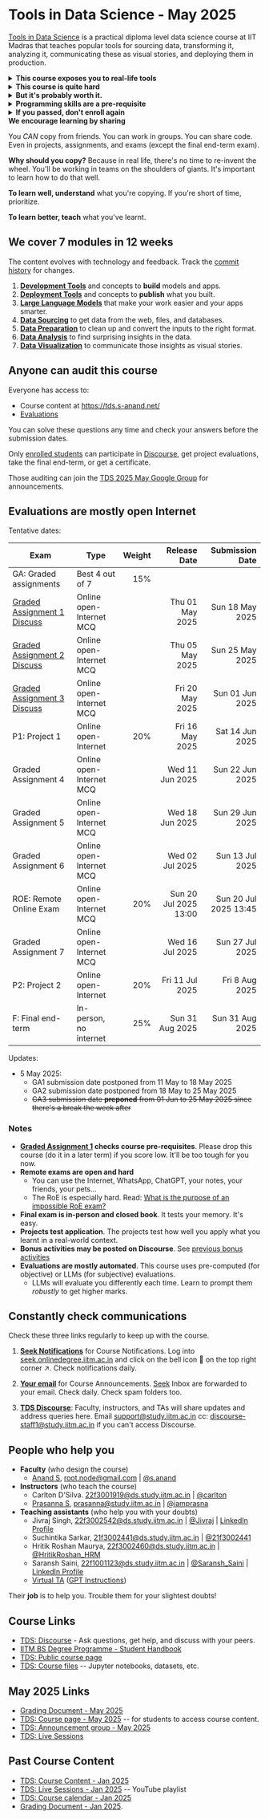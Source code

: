 # Tools in Data Science - May 2025

[Tools in Data Science](https://study.iitm.ac.in/ds/course_pages/BSSE2002.html) is a practical diploma level data science course at IIT Madras that teaches
popular tools for sourcing data, transforming it, analyzing it, communicating these as visual stories, and deploying them in production.

<details>
<summary><strong>This course exposes you to real-life tools</strong></summary>

Courses teach you programming and data science. From statistics to algorithms to writing Python code to building models.

But one critical subject that's rarely covered is: what tools should I pick and how do I become proficient in them?

These tools might not help your CV much. But they will make things easier in real life. For example, at school:

- You learn from pristine datasets. But in the industry, you'll have to scrape them yourself.
- You learn how to train models. But soon, you'll just pick something from HuggingFace.
- You learn to write a log parser over weeks. Instead, your boss writes a `sed` + `grep` script in minutes.

[ "We lost the documentation on quantum mechanics. You'll have to decode the regexes yourself."](https://explainxkcd.com/224/)

In this course, we've curated the most important tools people use in data science.

Learn them well. You'll be a **_lot_ more productive** than your peers.

</details>

<details>
<summary><strong>This course is quite hard</strong></summary>

Here's students' feedback:

- [2 out of 5 students in the Jan 2025 batch failed](https://discourse.onlinedegree.iitm.ac.in/t/when-should-i-take-tools-in-data-science/173268)
- It _used_ to be an easy course until 2024.
  [#](https://discourse.onlinedegree.iitm.ac.in/t/difficulty-rating-for-diploma-subjects-based-on-students-opinion/61194)
  [#](https://discourse.onlinedegree.iitm.ac.in/t/difficulty-rating-for-diploma-subjects-2-0-based-on-student-ratings-and-my-experience/85681)
  [#](https://discourse.onlinedegree.iitm.ac.in/t/what-should-i-take-next/44291/6)
- Now it's hard and covers more. Take it in your last semester if possible.
  [#](https://discourse.onlinedegree.iitm.ac.in/t/diploma-course-feedback-t32024-and-course-selection-t12025-thread/160032/45)
  [#](https://discourse.onlinedegree.iitm.ac.in/t/2024-t1-diploma-level-feedback-and-course-selection-for-may-2024-term/127856/60)
  [#](https://discourse.onlinedegree.iitm.ac.in/t/2024-t2-diploma-level-feedback-and-course-selection-for-september-2024-term/144976/62?u=s.anand)
- Plan extra time. It takes more time than typical 3-credit courses.
  [#](https://discourse.onlinedegree.iitm.ac.in/t/concerns-regarding-unfair-grading-practices-for-tds-project-2/160611/11)
  [#](https://discourse.onlinedegree.iitm.ac.in/t/diploma-level-course-combo-suggestion/158460/4)
  [#](https://discourse.onlinedegree.iitm.ac.in/t/diploma-level-course-combo-suggestion/158460/7)
- LLMs grade you -- unpredictably.
  [#](https://discourse.onlinedegree.iitm.ac.in/t/concerns-regarding-unfair-grading-practices-for-tds-project-2/160611/10)
  [#](https://discourse.onlinedegree.iitm.ac.in/t/wrong-marks-in-project-2/160355/9)
- The ROE is hard.
  [#](https://discourse.onlinedegree.iitm.ac.in/t/is-it-fair-to-consider-20-weightage-of-such-exam-which-is-impossible-to-solve-in-given-time-i-e-roe/141413/10)

**[Take Graded assignment 1](https://exam.sanand.workers.dev/tds-2025-05-ga1) to check if you're ready for this course.** Please drop this course (do it in a later term) if you score low. It'll be too tough for you now.

</details>

<details>
<summary><strong>But it's probably worth it.</strong></summary>

Here's students' feedback:

- [Course experience and farewell post](https://discourse.onlinedegree.iitm.ac.in/t/course-experience-and-farewell-post/173247)

</details>

<details>
<summary><strong>Programming skills are a pre-requisite</strong></summary>

You need a _good_ understanding of Python, JavaScript, HTML, HTTP, Excel, and data science concepts.

**But isn't this a data science course?** Yes. Good data scientists are good programmers. Data scientists don't just analyze data or train models. They source data, clean it, transform it, visualize it, deploy it, and automate the whole process.

In some organizations, some of this work is done by others (e.g. data engineers, IT teams, etc.). But wherever you are, _some_ of the time, you need to write code for all of this yourself.

This course teaches you tools that will make you more productive. But you _do_ need programming to learn many of them.

</details>

<details>
<summary><strong>If you passed, don't enroll again</strong></summary>

The course is public, so you can always audit it.

Also, registering again for the course [does not improve marks much](https://discourse.onlinedegree.iitm.ac.in/t/why-you-should-almost-never-register-for-tds-improvement-if-you-have-passed-it/173625).

</details>

<summary><strong>We encourage learning by sharing</strong></summary>

You _CAN_ copy from friends. You can work in groups. You can share code. Even in projects, assignments, and exams (except the final end-term exam).

**Why should you copy?** Because in real life, there's no time to re-invent the wheel. You'll be working in teams on the shoulders of giants. It's important to learn how to do that well.

**To learn well, understand** what you're copying. If you're short of time, prioritize.

**To learn better, teach** what you've learnt.

</details>

## We cover 7 modules in 12 weeks

The content evolves with technology and feedback.
Track the [commit history](https://github.com/sanand0/tools-in-data-science-public/commits/tds-2025-01/) for changes.

1. **[Development Tools](development-tools.md)** and concepts to **build** models and apps.
2. **[Deployment Tools](deployment-tools.md)** and concepts to **publish** what you built.
3. **[Large Language Models](large-language-models.md)** that make your work easier and your apps smarter.
4. **[Data Sourcing](data-sourcing.md)** to get data from the web, files, and databases.
5. **[Data Preparation](data-preparation.md)** to clean up and convert the inputs to the right format.
6. **[Data Analysis](data-analysis.md)** to find surprising insights in the data.
7. **[Data Visualization](data-visualization.md)** to communicate those insights as visual stories.

## Anyone can audit this course

Everyone has access to:

- Course content at <https://tds.s-anand.net/>
- [Evaluations](#evaluations-are-mostly-open-internet)

You can solve these questions any time and check your answers before the submission dates.

Only [enrolled students](https://study.iitm.ac.in/ds/) can participate in [Discourse](https://discourse.onlinedegree.iitm.ac.in/c/courses/tds-kb/34), get project evaluations, take the final end-term, or get a certificate.

Those auditing can join the [TDS 2025 May Google Group](https://groups.google.com/g/tds-2025-05) for announcements.

## Evaluations are mostly open Internet

Tentative dates:

| Exam                                       | Type                     | Weight |          Release Date |       Submission Date |
| ------------------------------------------ | ------------------------ | -----: | --------------------: | --------------------: |
| GA: Graded assignments                     | Best 4 out of 7          |    15% |                       |                       |
| [Graded Assignment 1][GA1] [Discuss][GA1D] | Online open-Internet MCQ |        |       Thu 01 May 2025 |       Sun 18 May 2025 |
| [Graded Assignment 2][GA2] [Discuss][GA2D] | Online open-Internet MCQ |        |       Thu 05 May 2025 |       Sun 25 May 2025 |
| [Graded Assignment 3][GA3] [Discuss][GA3D] | Online open-Internet MCQ |        |       Fri 20 May 2025 |       Sun 01 Jun 2025 |
| P1: Project 1                              | Online open-Internet     |    20% |       Fri 16 May 2025 |       Sat 14 Jun 2025 |
| Graded Assignment 4                        | Online open-Internet MCQ |        |       Wed 11 Jun 2025 |       Sun 22 Jun 2025 |
| Graded Assignment 5                        | Online open-Internet MCQ |        |       Wed 18 Jun 2025 |       Sun 29 Jun 2025 |
| Graded Assignment 6                        | Online open-Internet MCQ |        |       Wed 02 Jul 2025 |       Sun 13 Jul 2025 |
| ROE: Remote Online Exam                    | Online open-Internet MCQ |    20% | Sun 20 Jul 2025 13:00 | Sun 20 Jul 2025 13:45 |
| Graded Assignment 7                        | Online open-Internet MCQ |        |       Wed 16 Jul 2025 |       Sun 27 Jul 2025 |
| P2: Project 2                              | Online open-Internet     |    20% |       Fri 11 Jul 2025 |        Fri 8 Aug 2025 |
| F: Final end-term                          | In-person, no internet   |    25% |       Sun 31 Aug 2025 |       Sun 31 Aug 2025 |

[GA1]: https://exam.sanand.workers.dev/tds-2025-05-ga1
[GA2]: https://exam.sanand.workers.dev/tds-2025-05-ga2
[GA3]: https://exam.sanand.workers.dev/tds-2025-05-ga3
[GA1D]: https://discourse.onlinedegree.iitm.ac.in/t/ga1-development-tools-discussion-thread-tds-may-2025/173524
[GA2D]: https://discourse.onlinedegree.iitm.ac.in/t/ga2-deployment-tools-discussion-thread-tds-may-2025/173525
[GA3D]: https://discourse.onlinedegree.iitm.ac.in/t/ga3-large-language-models-discussion-thread-tds-may-2025/175592

Updates:

- 5 May 2025:
  - GA1 submission date postponed from 11 May to 18 May 2025
  - GA2 submission date postponed from 18 May to 25 May 2025
  - ~~GA3 submission date **preponed** from 01 Jun to 25 May 2025 since there's a break the week after~~

### Notes

- **[Graded Assignment 1][GA1] checks course pre-requisites**. Please drop this course (do it in a later term) if you score low. It'll be too tough for you now.
- **Remote exams are open and hard**
  - You can use the Internet, WhatsApp, ChatGPT, your notes, your friends, your pets...
  - The RoE is especially hard. Read: [What is the purpose of an impossible RoE exam?](https://discourse.onlinedegree.iitm.ac.in/t/whats-the-actual-purpose-of-impossible-roe-exam/99838/2)
- **Final exam is in-person and closed book**. It tests your memory. It's easy.
- **Projects test application**. The projects test how well you apply what you learnt in a real-world context.
- **Bonus activities may be posted on Discourse**. See [previous bonus activities](https://discourse.onlinedegree.iitm.ac.in/tags/c/courses/tds-kb/34/bonus-marks)
- **Evaluations are mostly automated**. This course uses pre-computed (for objective) or LLMs (for subjective) evaluations.
  - LLMs will evaluate you differently each time. Learn to prompt them _robustly_ to get higher marks.

## Constantly check communications

Check these three links regularly to keep up with the course.

1. **[Seek Notifications](https://seek.onlinedegree.iitm.ac.in/)** for Course Notifications. Log into [seek.onlinedegree.iitm.ac.in](https://seek.onlinedegree.iitm.ac.in/) and click on the bell icon :bell: on the top right corner :arrow_upper_right:. Check notifications daily.
   
2. **[Your email](https://mail.google.com/)** for Course Announcements. [Seek](https:/seek.onlinedegree.iitm.ac.in/) Inbox are forwarded to your email. Check daily. Check spam folders too.
3. **[TDS Discourse](https://discourse.onlinedegree.iitm.ac.in/c/courses/tds-kb/34)**: Faculty, instructors, and TAs will share updates and address queries here. Email [support@study.iitm.ac.in](mailto:support@study.iitm.ac.in) cc: [discourse-staff1@study.iitm.ac.in](mailto:discourse-staff1@study.iitm.ac.in) if you can't access Discourse.

## People who help you

- **Faculty** (who design the course)
  - [Anand S](https://www.linkedin.com/in/sanand0/),
    [root.node@gmail.com](mailto:root.node@gmail.com) |
    [@s.anand](https://discourse.onlinedegree.iitm.ac.in/u/s.anand)
- **Instructors** (who teach the course)
  - Carlton D'Silva.
    [22f3001919@ds.study.iitm.ac.in](mailto:22f3001919@ds.study.iitm.ac.in) |
    [@carlton](https://discourse.onlinedegree.iitm.ac.in/u/carlton)
  - [Prasanna S](https://www.linkedin.com/in/prasanna-sugumaran-ab980222/),
    [prasanna@study.iitm.ac.in](mailto:prasanna@study.iitm.ac.in) |
    [@iamprasna](https://discourse.onlinedegree.iitm.ac.in/u/iamprasna)
- **Teaching assistants** (who help you with your doubts)
  - Jivraj Singh,
    [22f3002542@ds.study.iitm.ac.in](mailto:22f3002542@ds.study.iitm.ac.in) |
    [@Jivraj](https://discourse.onlinedegree.iitm.ac.in/u/jivraj) |
    [LinkedIn Profile](https://www.linkedin.com/in/jivraj-singh-shekhawat-92a547269/)
  - Suchintika Sarkar,
    [21f3002441@ds.study.iitm.ac.in](mailto:21f3002441@ds.study.iitm.ac.in) |
    [@21f3002441](https://discourse.onlinedegree.iitm.ac.in/u/21f3002441)
  - Hritik Roshan Maurya,
    [22f3002460@ds.study.iitm.ac.in](mailto:22f3002460@ds.study.iitm.ac.in) |
    [@HritikRoshan_HRM](https://discourse.onlinedegree.iitm.ac.in/u/hritikroshan_hrm)
  - Saransh Saini,
    [22f1001123@ds.study.iitm.ac.in](mailto:22f1001123@ds.study.iitm.ac.in) |
    [@Saransh_Saini](https://discourse.onlinedegree.iitm.ac.in/u/Saransh_Saini) |
    [LinkedIn Profile](https://www.linkedin.com/in/saranshsaini48/)
  - [Virtual TA](https://chatgpt.com/g/g-mZqKVxKDx-iitm-tds-teaching-assistant)
    ([GPT Instructions](tds-ta-instructions.md))

<!--
- Mahesh Balan U (MS, PhD - IIT Madras)
- Dixon Prem Daniel (PhD - IIT Madras)
- Ravi Teja (MS - IIT Madras)
- Sathiesh (MS - IIT Madras)
- Rohith Srinivaas M (B.Tech, M.Tech - IIT Madras)

- [Amit Kumar Gupta](https://www.linkedin.com/in/amit-gupta-321994252/) (B.Sc. Delhi University).
  [21f1005763@ds.study.iitm.ac.in](mailto:21f1005763@ds.study.iitm.ac.in) |
  [@Amit1](https://discourse.onlinedegree.iitm.ac.in/u/Amit1)

-->

Their **job** is to help you. Trouble them for your slightest doubts!

## Course Links

- [TDS: Discourse](https://discourse.onlinedegree.iitm.ac.in/c/courses/tds-kb/34) - Ask questions, get help, and discuss with your peers.
- [IITM BS Degree Programme - Student Handbook](https://docs.google.com/document/u/2/d/e/2PACX-1vRxGnnDCVAO3KX2CGtMIcJQuDrAasVk2JHbDxkjsGrTP5ShhZK8N6ZSPX89lexKx86QPAUswSzGLsOA/pub)
- [TDS: Public course page](https://study.iitm.ac.in/ds/course_pages/BSSE2002.html)
- [TDS: Course files](https://drive.google.com/drive/folders/1FE0YPAxcxMzZdjnp3FopuJCI3A2Vq6fC?usp=drive_link) -- Jupyter notebooks, datasets, etc.

## May 2025 Links

- [Grading Document - May 2025](https://docs.google.com/document/u/3/d/e/2PACX-1vRKOWaLjxsts3qAM4h00EDvlB-GYRSPqqVXTfq3nGWFQBx91roxcU1qGv2ksS7jT4EQPNo8Rmr2zaE9/pub#h.2bn6wsx)
- [TDS: Course page - May 2025](https://seek.onlinedegree.iitm.ac.in/courses/ns_25t2_se2002) -- for students to access course content.
- [TDS: Announcement group - May 2025](https://groups.google.com/a/study.iitm.ac.in/g/25t2_se2002-announce)
- [TDS: Live Sessions](https://www.youtube.com/@se-lr5ff/streams)

<!--

- [Back-end for configuring the lessons](https://cb-prod.seek.study.iitm.ac.in/25t1_se2002/)

-->

## Past Course Content

- [TDS: Course Content - Jan 2025](2025-01/)
- [TDS: Live Sessions - Jan 2025](https://www.youtube.com/playlist?list=PL_h5u1jMeBCl1BquBhgunA4t08XAxsA-C) -- YouTube playlist
- [TDS: Course calendar - Jan 2025](https://calendar.google.com/calendar/u/0/r?cid=Y19ib2Y3bnMxbDduNm84azA1dHA4YTlxNWIwZ0Bncm91cC5jYWxlbmRhci5nb29nbGUuY29t)
- [Grading Document - Jan 2025](https://docs.google.com/document/d/e/2PACX-1vRBH1NuM3ML6MH5wfL2xPiPsiXV0waKlUUEj6C7LrHrARNUsAEA1sT2r7IHcFKi8hvQ45gSrREnFiTT/pub).
